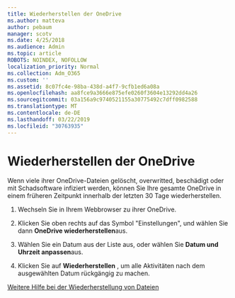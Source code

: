 ```yaml
---
title: Wiederherstellen der OneDrive
ms.author: matteva
author: pebaum
manager: scotv
ms.date: 4/25/2018
ms.audience: Admin
ms.topic: article
ROBOTS: NOINDEX, NOFOLLOW
localization_priority: Normal
ms.collection: Adm_O365
ms.custom: ''
ms.assetid: 8c07fc4e-98ba-438d-a4f7-9cfb1ed6a08a
ms.openlocfilehash: aa8fce9a3666e875efe0260f3604e13292dd4a26
ms.sourcegitcommit: 03a156a9c9740521155a30775492c7dff0982588
ms.translationtype: MT
ms.contentlocale: de-DE
ms.lasthandoff: 03/22/2019
ms.locfileid: "30763935"
---
```

# <a name="restore-your-onedrive"></a>Wiederherstellen der OneDrive

Wenn viele ihrer OneDrive-Dateien gelöscht, overwritted, beschädigt oder mit Schadsoftware infiziert werden, können Sie Ihre gesamte OneDrive in einem früheren Zeitpunkt innerhalb der letzten 30 Tage wiederherstellen.
  
1. Wechseln Sie in Ihrem Webbrowser zu ihrer OneDrive.
    
2. Klicken Sie oben rechts auf das Symbol "Einstellungen", und wählen Sie dann **OneDrive wiederherstellen**aus.
    
3. Wählen Sie ein Datum aus der Liste aus, oder wählen Sie **Datum und Uhrzeit anpassen**aus.
    
4. Klicken Sie auf **Wiederherstellen** , um alle Aktivitäten nach dem ausgewählten Datum rückgängig zu machen. 
    
[Weitere Hilfe bei der Wiederherstellung von Dateien](https://go.microsoft.com/fwlink/?linkid=872874)
  

